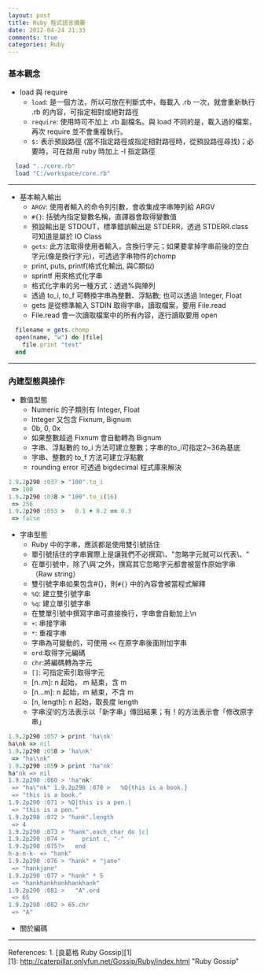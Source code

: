 ```yaml
---
layout: post
title: Ruby 程式語言摘要
date: 2012-04-24 21:33
comments: true
categories: Ruby
---
```

### 基本觀念 ###
- load 與 require
  - <code>load</code>: 是一個方法，所以可放在判斷式中，每載入 .rb 一次，就會重新執行 .rb 的內容，可指定相對或絕對路徑
  - <code>require</code>: 使用時可不加上 .rb 副檔名。與 load 不同的是，載入過的檔案，再次 require 並不會重複執行。
  - <code>$:</code> 表示預設路徑 (當不指定路徑或指定相對路徑時，從預設路徑尋找)；必要時，可在啟用 ruby 時加上 -I 指定路徑
```ruby
  load "../core.rb"
  load "C:/workspace/core.rb"
```
---
- 基本輸入輸出
  - <code>ARGV</code>: 使用者輸入的命令列引數，會收集成字串陣列給 ARGV 
  - <code>#{}</code>: 括號內指定變數名稱，直譯器會取得變數值
  - 預設輸出是 STDOUT，標準錯誤輸出是 STDERR，透過 STDERR.class 可知道是屬於 IO Class
  - <code>gets</code>: 此方法取得使用者輸入，含換行字元；如果要拿掉字串前後的空白字元(像是換行字元)，可透過字串物件的chomp
  - print, puts, printf(格式化輸出, 與C類似)
  - sprintf 用來格式化字串
  - 格式化字串的另一種方式：透過%與陣列
  - 透過 to_i, to_f 可轉換字串為整數、浮點數; 也可以透過 Integer, Float 
  - gets 是從標準輸入 STDIN 取得字串，讀取檔案，要用 File.read
  - File.read 會一次讀取檔案中的所有內容，逐行讀取要用 open 
```ruby
  filename = gets.chomp
  open(name, "w") do |file|
    file.print "test"
  end
```
---
### 內建型態與操作 ###
  - 數值型態
    - Numeric 的子類別有 Integer, Float
    - Integer 又包含 Fixnum, Bignum
    - 0b, 0, 0x
    - 如果整數超過 Fixnum 會自動轉為 Bignum
    - 字串、浮點數的 to_i 方法可建立整數；字串的to_i可指定2~36為基底
    - 字串、整數的 to_f 方法可建立浮點數
    - rounding error 可透過 bigdecimal 程式庫來解決
```ruby
1.9.2p290 :037 > "100".to_i
 => 100 
1.9.2p290 :038 > "100".to_i(16)
 => 256 
1.9.2p290 :053 >   0.1 + 0.2 == 0.3
 => false 
```
  - 字串型態
    - Ruby 中的字串，應該都是使用雙引號括住
    - 單引號括住的字串實際上是讓我們不必撰寫\\、\"忽略字元就可以代表\、"
    - 在單引號中，除了\\與\'之外，撰寫其它忽略字元都會被當作原始字串（Raw string）
    - 雙引號字串如果包含#{}，則<code>#{}</code> 中的內容會被當程式解釋
    - <code>%Q</code>: 建立雙引號字串
    - <code>%q</code>: 建立單引號字串
    - 在雙單引號中撰寫字串可直接換行，字串會自動加上\n
    - <code>+</code>: 串接字串
    - <code>*</code>: 重複字串
    - 字串為可變動的，可使用 <code><<</code> 在原字串後面附加字串
    - <code>ord</code>:取得字元編碼
    - <code>chr</code>:將編碼轉為字元
    - <code>[]</code>: 可指定索引取得字元
    - [n..m]: n 起始， m 結束，含 m
    - [n...m]: n 起始，m 結束，不含 m
    - [n, length]: n 起始，取長度 length
    - 字串沒!的方法表示以「新字串」傳回結果；有！的方法表示會「修改原字串」
```ruby
1.9.2p290 :057 > print 'ha\nk'
ha\nk => nil 
1.9.2p290 :058 > 'ha\nk'
 => "ha\\nk" 
1.9.2p290 :059 > print 'ha"nk'
ha"nk => nil 
1.9.2p290 :060 > 'ha"nk'
 => "ha\"nk" 1.9.2p290 :070 >   %Q{this is a book.}
 => "this is a book." 
1.9.2p290 :071 > %Q|this is a pen.|
 => "this is a pen."
1.9.2p290 :072 > "hank".length
 => 4 
1.9.2p290 :073 > "hank".each_char do |c|
1.9.2p290 :074 >     print c, "-"
1.9.2p290 :075?>   end
h-a-n-k- => "hank"
1.9.2p290 :076 > "hank" + "jane"
 => "hankjane" 
1.9.2p290 :077 > "hank" * 5
 => "hankhankhankhankhank" 
1.9.2p290 :081 >   "A".ord
 => 65 
1.9.2p290 :082 > 65.chr
 => "A" 
```
  - 關於編碼








---
References: 1. [良葛格 Ruby Gossip][1]  
[1]: http://caterpillar.onlyfun.net/Gossip/Ruby/index.html "Ruby Gossip"

